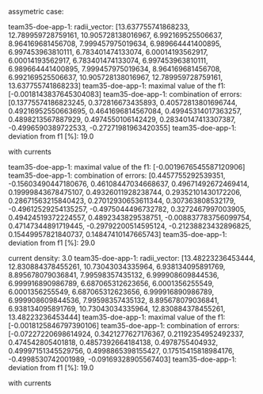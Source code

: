 assymetric case:

team35-doe-app-1: radii_vector:  [13.637755741868233, 12.789959728759161, 10.905728138016967, 6.992169525506637, 8.964169681456708, 7.999457975019634, 6.989664441400895, 6.997453963810111, 6.783401474133074, 6.00014193562917, 6.00014193562917, 6.783401474133074, 6.997453963810111, 6.989664441400895, 7.999457975019634, 8.964169681456708, 6.992169525506637, 10.905728138016967, 12.789959728759161, 13.637755741868233]
team35-doe-app-1: maximal value of the f1: [-0.0018143837645304083]
team35-doe-app-1: combination of errors: [0.13775574186823245, 0.372816673435893, 0.40572813801696744, 0.49216952550663695, 0.4641696814567084, 0.49945314017363257, 0.4898213567887929, 0.4974550106142429, 0.28340147413307387, -0.4996590389722533, -0.27271981963420355]
team35-doe-app-1: deviation from f1 [%]: 19.0

with currents

team35-doe-app-1: maximal value of the f1: [-0.0019676545587120906]
team35-doe-app-1: combination of errors: [0.4457755292539351, -0.15603490447180676, 0.46108447034668637, 0.49671492672469414, 0.19999843678475107, 0.49326011928238744, 0.29352101430172206, 0.28671563215840423, 0.27012930653611344, 0.307363808532179, -0.49612529254135257, -0.4975044496732782, 0.3272467997003905, 0.49424519372224557, 0.4892343829538751, -0.008837783756099754, 0.47147344891719445, -0.29792200514595124, -0.21238823432896825, 0.15449957821840737, 0.14847410147665743]
team35-doe-app-1: deviation from f1 [%]: 29.0


current density: 3.0
team35-doe-app-1: radii_vector:  [13.48223236453444, 12.830884378455261, 10.73043034335964, 6.938134095891769, 8.895678079036841, 7.99598357435132, 6.999908609844536, 6.999916890986789, 6.687065312623656, 6.0001356255549, 6.0001356255549, 6.687065312623656, 6.999916890986789, 6.999908609844536, 7.99598357435132, 8.895678079036841, 6.938134095891769, 10.73043034335964, 12.830884378455261, 13.48223236453444]
team35-doe-app-1: maximal value of the f1: [-0.0018125846797390106]
team35-doe-app-1: combination of errors: [-0.07227220698614924, 0.3421277627176367, 0.21192354952492337, 0.474542805401818, 0.4857392664184138, 0.4978755404932, 0.49997151345529756, 0.4998865398155427, 0.17515415818984176, -0.4998530742001989, -0.09169328905567403]
team35-doe-app-1: deviation from f1 [%]: 19.0

with currents